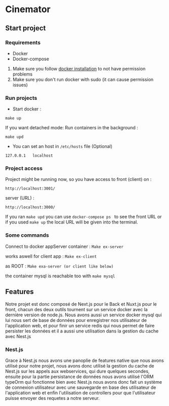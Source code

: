 
# Cinemator

## Start project
### Requirements
- Docker
- Docker-compose

1. Make sure you follow [docker installation](https://docs.docker.com/engine/install/linux-postinstall/) to not have permission problems
2. Make sure you don't run docker with sudo (it can cause permission issues)

### Run projects
- Start docker : 
```
make up
```

If you want detached mode: Run containers in the background :
```
make upd
```
- You can set an host in ```/etc/hosts``` file (Optional)

```
127.0.0.1	localhost
```

### Project access
Project might be running now, so you have access to front (client) on :
```
http://localhost:3001/
```
server (URL) : 
```
http://localhost:3000/
```

If you ran ``` make upd ``` you can use  ```docker-compose ps ``` to see the front URL
or if you used ```make up``` the local URL will be given into the terminal.

### Some commands
Connect to docker appServer container : 
```Make ex-server```

works aswell for client app :
```Make ex-client```

as ROOT :
```Make exa-server (or client like below)```

the container mysql is reachable too with 
```make mysql```

## Features

Notre projet est donc composé de Next.js pour le Back et Nuxt.js pour le front,
chacun des deux outils tournent sur un service docker avec la dernière version de node.js.
Nous avons aussi un service docker mysql qui lui nous sert de base de données pour enregistrer nos utilisateur de
l'application web, et pour finir un service redis qui nous permet de faire persister les données et il a aussi 
une utilisation dans la gestion du cache avec Nest.js


### Nest.js 
Grace à Nest.js nous avons une panoplie de features native que nous avons utilisé pour notre projet,
nous avons donc utilisé la gestion du cache de Nest.js sur les appels aux webservices, qui dure quelques secondes,
ensuite pour la partie persistance de données nous avons utilisé l'ORM typeOrm qui fonctionne bien avec Nest.js
nous avons donc fait un système de connexion utilisateur avec une sauvegarde en base des utilisateur de l'application web
et enfin l'utilisation de controllers pour que l'utilisateur puisse envoyer des requetes a notre serveur. 
